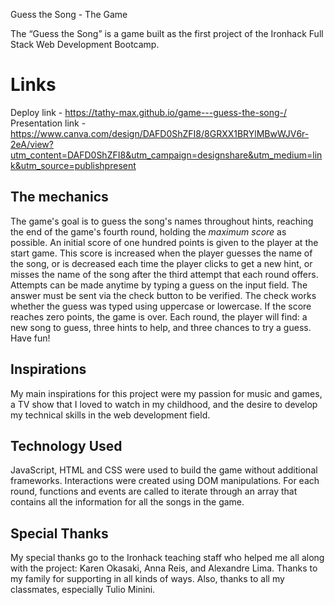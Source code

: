 Guess the Song - The Game

The “Guess the Song” is a game built as the first project  of the Ironhack Full Stack Web Development Bootcamp.


# Links

Deploy link - https://tathy-max.github.io/game---guess-the-song-/
Presentation link - https://www.canva.com/design/DAFD0ShZFI8/8GRXX1BRYlMBwWJV6r-2eA/view?utm_content=DAFD0ShZFI8&utm_campaign=designshare&utm_medium=link&utm_source=publishpresent

## The mechanics

The game's goal is to guess the song's names throughout hints, reaching the end of the game's fourth round, holding the *maximum score* as possible. An initial score of one hundred points is given to the player at the start game. This score is increased when the player guesses the name of the song, or is decreased each time the player clicks to get a new hint, or misses the name of the song after the third attempt that each round offers. Attempts can be made anytime by typing a guess on the input field. The answer must be sent via the check button to be verified. The check works whether the guess was typed using uppercase or lowercase.
If the score reaches zero points, the game is over.
Each round, the player will find: a new song to guess, three hints to help, and three chances to try a guess.
Have fun!

## Inspirations

My main inspirations for this project were my passion for music and games, a TV show that I loved to watch in my childhood, and the desire to develop my technical skills in the web development field.

## Technology Used

JavaScript, HTML and CSS were used to build the game without additional frameworks. Interactions were created using DOM manipulations. For each round, functions and events are called to iterate through an array that contains all the information for all the songs in the game.

## Special Thanks

My special thanks go to the Ironhack teaching staff who helped me all along with the project: Karen Okasaki, Anna Reis, and Alexandre Lima. Thanks to my family for supporting in all kinds of ways. Also, thanks to all my classmates, especially Tulio Minini.